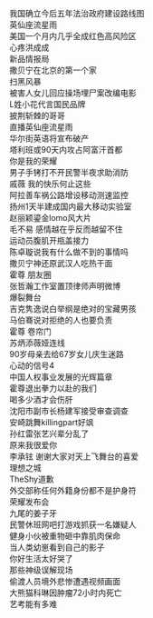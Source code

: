 我国确立今后五年法治政府建设路线图  
英仙座流星雨  
美国一个月内几乎全成红色高风险区  
心疼洪成成  
新品情报局  
撒贝宁在北京的第一个家  
扫黑风暴  
被害人女儿回应操场埋尸案改编电影  
L姓小花代言国民品牌  
披荆斩棘的哥哥  
直播英仙座流星雨  
华尔街英语将宣布破产  
塔利班或90天内攻占阿富汗首都  
你是我的荣耀  
男子手铐打不开民警半夜求助消防  
戚薇 我的快乐何止这些  
阿拉善车祸公路增设移动测速监控  
扬州1天半建成国内最大移动实验室  
赵丽颖鎏金lomo风大片  
毛不易 感情越在乎反而越留不住  
运动员腹肌开瓶盖接力  
陈卓璇说我有什么做不到的事情吗  
撒贝宁神还原武汉人吃热干面  
霍尊 朋友圈  
张哲瀚工作室置顶律师声明微博  
爆裂舞台  
吉克隽逸说白举纲是绝对的宝藏男孩  
马伯骞说对拒绝的人也要负责  
霍尊 卷帘门  
苏炳添薇娅连线  
90岁母亲去给67岁女儿庆生迷路  
心动的信号4  
中国人权事业发展的光辉篇章  
霍尊退出拳力以赴的我们  
喝多少酒才会伤肝  
沈阳市副市长杨建军接受审查调查  
安崎跳舞killingpart好飒  
孙红雷张艺兴辈分乱了  
原来我很爱你  
李承铉 谢谢大家对天上飞舞台的喜爱  
理想之城  
TheShy道歉  
外交部称任何外籍身份都不是护身符  
荣耀发布会  
九尾的姜子牙  
民警休班网吧打游戏抓获一名嫌疑人  
健身小伙被重物砸中靠肌肉保命  
当人类幼崽看到自己的影子  
你好生活太好哭了  
那些神级误解现场  
偷渡人员境外悲惨遭遇视频画面  
大熊猫科琳因肿瘤72小时内死亡  
艺考能有多难  
